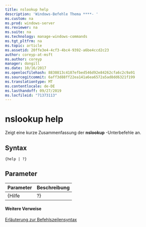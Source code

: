 ```yaml
---
title: nslookup help
description: 'Windows-Befehle Thema ****- '
ms.custom: na
ms.prod: windows-server
ms.reviewer: na
ms.suite: na
ms.technology: manage-windows-commands
ms.tgt_pltfrm: na
ms.topic: article
ms.assetid: 20ffe3e4-4cf3-4bc4-9392-a6be4ccd2c23
author: coreyp-at-msft
ms.author: coreyp
manager: dongill
ms.date: 10/16/2017
ms.openlocfilehash: 8830813c4107efbed546d92e84262cfa6c2c9a91
ms.sourcegitcommit: 6aff3d88ff22ea141a6ea6572a5ad8dd6321f199
ms.translationtype: MT
ms.contentlocale: de-DE
ms.lasthandoff: 09/27/2019
ms.locfileid: "71373113"
---
```

# <a name="nslookup-help"></a>nslookup help



Zeigt eine kurze Zusammenfassung der **nslookup** -Unterbefehle an.

## <a name="syntax"></a>Syntax

```
{help | ?}
```

## <a name="parameters"></a>Parameter

| Parameter | Beschreibung |
|-----------|-------------|
|   {Hilfe   |     ?}      |

#### <a name="additional-references"></a>Weitere Verweise

[Erläuterung zur Befehlszeilensyntax](command-line-syntax-key.md)